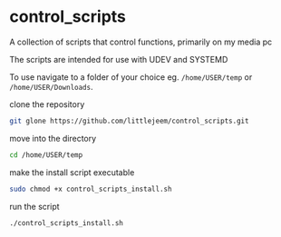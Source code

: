 # control_scripts
A collection of scripts that control functions, primarily on my media pc

The scripts are intended for use with UDEV and SYSTEMD

To use navigate to a folder of your choice eg. ```/home/USER/temp``` or ```/home/USER/Downloads```.

clone the repository
```bash
git glone https://github.com/littlejeem/control_scripts.git
```

move into the directory
```bash
cd /home/USER/temp
```

make the install script executable
```bash
sudo chmod +x control_scripts_install.sh
```

run the script
```bash
./control_scripts_install.sh
```
